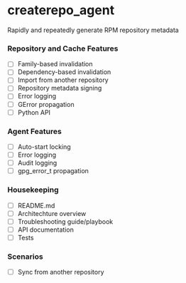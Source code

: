 # createrepo\_agent
Rapidly and repeatedly generate RPM repository metadata

### Repository and Cache Features
- [ ] Family-based invalidation  
- [ ] Dependency-based invalidation  
- [ ] Import from another repository  
- [ ] Repository metadata signing  
- [ ] Error logging  
- [ ] GError propagation  
- [ ] Python API  

### Agent Features
- [ ] Auto-start locking  
- [ ] Error logging  
- [ ] Audit logging  
- [ ] gpg\_error\_t propagation  

### Housekeeping
- [ ] README.md  
- [ ] Architechture overview  
- [ ] Troubleshooting guide/playbook  
- [ ] API documentation  
- [ ] Tests  

### Scenarios
- [ ] Sync from another repository  
